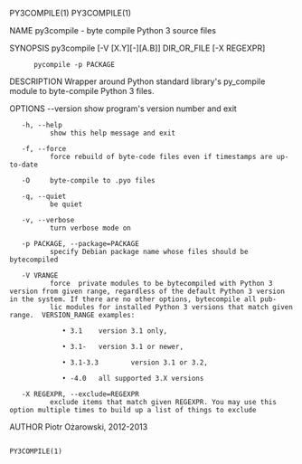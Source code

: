 PY3COMPILE(1)                                                                                                                                                                                   PY3COMPILE(1)

NAME
       py3compile - byte compile Python 3 source files

SYNOPSIS
          py3compile [-V [X.Y][-][A.B]] DIR_OR_FILE [-X REGEXPR]

          pycompile -p PACKAGE

DESCRIPTION
       Wrapper around Python standard library's py_compile module to byte-compile Python 3 files.

OPTIONS
       --version
              show program's version number and exit

       -h, --help
              show this help message and exit

       -f, --force
              force rebuild of byte-code files even if timestamps are up-to-date

       -O     byte-compile to .pyo files

       -q, --quiet
              be quiet

       -v, --verbose
              turn verbose mode on

       -p PACKAGE, --package=PACKAGE
              specify Debian package name whose files should be bytecompiled

       -V VRANGE
              force  private modules to be bytecompiled with Python 3 version from given range, regardless of the default Python 3 version in the system. If there are no other options, bytecompile all pub‐
              lic modules for installed Python 3 versions that match given range.  VERSION_RANGE examples:

                 • 3.1    version 3.1 only,

                 • 3.1-   version 3.1 or newer,

                 • 3.1-3.3        version 3.1 or 3.2,

                 • -4.0   all supported 3.X versions

       -X REGEXPR, --exclude=REGEXPR
              exclude items that match given REGEXPR. You may use this option multiple times to build up a list of things to exclude

AUTHOR
       Piotr Ożarowski, 2012-2013

                                                                                                                                                                                                PY3COMPILE(1)
